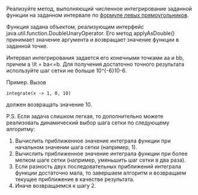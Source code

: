 Реализуйте метод, выполняющий численное интегрирование заданной функции на заданном интервале по [формуле левых прямоугольников](https://ru.wikipedia.org/wiki/%D0%9C%D0%B5%D1%82%D0%BE%D0%B4_%D0%BF%D1%80%D1%8F%D0%BC%D0%BE%D1%83%D0%B3%D0%BE%D0%BB%D1%8C%D0%BD%D0%B8%D0%BA%D0%BE%D0%B2).

Функция задана объектом, реализующим интерфейс java.util.function.DoubleUnaryOperator. Его метод applyAsDouble() принимает значение аргумента и возвращает значение функции в заданной точке.

Интервал интегрирования задается его конечными точками aa и bb, причем a \lt = ba<=b. Для получения достаточно точного результата используйте шаг сетки не больше 10^{-6}10-6.

Пример. Вызов

```
integrate(x -> 1, 0, 10)
```

должен возвращать значение 10.

P.S. Если задача слишком легкая, то дополнительно можете реализовать динамический выбор шага сетки по следующему алгоритму:

1.  Вычислить приближенное значение интеграла функции при начальном значении шага сетки (например, 1).
2.  Вычислить приближенное значение интеграла функции при более мелком шаге сетки (например, уменьшить шаг сетки в два раза).
3.  Если разность двух последовательных приближений интеграла функции достаточно мала, то завершаем алгоритм и возвращаем текущее приближение в качестве результата.
4.  Иначе возвращаемся к шагу 2.
